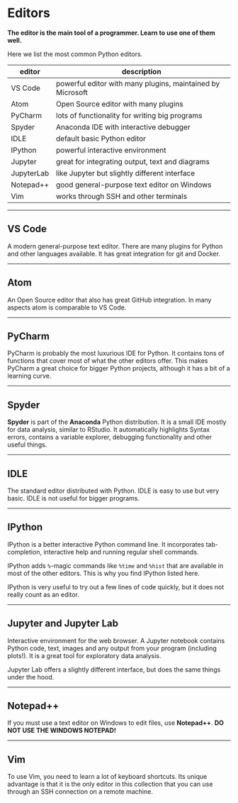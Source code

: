 
# Editors

**The editor is the main tool of a programmer. Learn to use one of them well.**

Here we list the most common Python editors.

| editor | description   |
|--------|---------------|
| VS Code | powerful editor with many plugins, maintained by Microsoft |
| Atom | Open Source editor with many plugins |
| PyCharm | lots of functionality for writing big programs |
| Spyder | Anaconda IDE with interactive debugger |
| IDLE | default basic Python editor |
| IPython | powerful interactive environment |
| Jupyter | great for integrating output, text and diagrams |
| JupyterLab | like Jupyter but slightly different interface |
| Notepad++ | good general-purpose text editor on Windows |
| Vim | works through SSH and other terminals |

----

## VS Code

A modern general-purpose text editor. There are many plugins for Python and other languages available. It has great integration for git and Docker.

----

## Atom

An Open Source editor that also has great GitHub integration. In many aspects atom is comparable to VS Code.

----

## PyCharm

PyCharm is probably the most luxurious IDE for Python. It contains tons of functions that cover most of what the other editors offer. This makes PyCharm a great choice for bigger Python projects, although it has a bit of a learning curve.

----

## Spyder

**Spyder** is part of the **Anaconda** Python distribution. It is a small IDE mostly for data analysis, similar to RStudio. It automatically highlights Syntax errors, contains a variable explorer, debugging functionality and other useful things.

----

## IDLE

The standard editor distributed with Python. IDLE is easy to use but very basic.
IDLE is not useful for bigger programs.

----

## IPython

IPython is a better interactive Python command line. It incorporates tab-completion, interactive help and running regular shell commands.

IPython adds `%`-magic commands like `%time` and `%hist` that are available in most of the other editors. This is why you find IPython listed here.

IPython is very useful to try out a few lines of code quickly, but it does not really count as an editor.

----

## Jupyter and Jupyter Lab

Interactive environment for the web browser. A Jupyter notebook contains Python code, text, images and any output from your program (including plots!). It is a great tool for exploratory data analysis.

Jupyter Lab offers a slightly different interface, but does the same things under the hood.

----

## Notepad++

If you must use a text editor on Windows to edit files, use **Notepad++**. **DO NOT USE THE WINDOWS NOTEPAD!**

----

## Vim

To use Vim, you need to learn a lot of keyboard shortcuts. Its unique advantage is that it is the only editor in this collection that you can use through an SSH connection on a remote machine.
